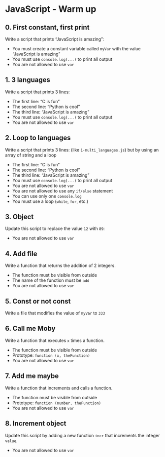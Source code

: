 # JavaScript - Warm up

## 0. First constant, first print
Write a script that prints “JavaScript is amazing”:
* You must create a constant variable called ```myVar``` with the value “JavaScript is amazing”
* You must use ```console.log(...)``` to print all output
* You are not allowed to use ```var```

## 1. 3 languages
Write a script that prints 3 lines:
* The first line: “C is fun”
* The second line: “Python is cool”
* The third line: “JavaScript is amazing”
* You must use ```console.log(...)``` to print all output
* You are not allowed to use ```var```

## 2. Loop to languages
Write a script that prints 3 lines: (like ```1-multi_languages.js```) but by using an array of string and a loop
* The first line: “C is fun”
* The second line: “Python is cool”
* The third line: “JavaScript is amazing”
* You must use ```console.log(...)``` to print all output
* You are not allowed to use ```var```
* You are not allowed to use any ```if/else``` statement
* You can use only one ```console.log```
* You must use a loop (```while```, ```for```, etc.)

## 3. Object
Update this script to replace the value ```12``` with ```89```:
* You are not allowed to use ```var```

## 4. Add file
Write a function that returns the addition of 2 integers.
* The function must be visible from outside
* The name of the function must be ```add```
* You are not allowed to use ```var```

## 5. Const or not const
Write a file that modifies the value of ```myVar``` to ```333```

## 6. Call me Moby
Write a function that executes ```x``` times a function.
* The function must be visible from outside
* Prototype: ```function (x, theFunction)```
* You are not allowed to use ```var```

## 7. Add me maybe
Write a function that increments and calls a function.
* The function must be visible from outside
* Prototype: ```function (number, theFunction)```
* You are not allowed to use ```var```

## 8. Increment object
Update this script by adding a new function ```incr``` that increments the integer ```value```.
* You are not allowed to use ```var```
